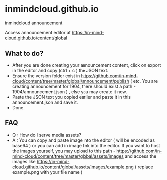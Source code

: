 # inmindcloud.github.io
inmindcloud announcement

Access announcement editor at https://in-mind-cloud.github.io/content/global

## What to do?
- After you are done creating your announcement content, click on export in the editor and copy (ctrl + c ) the JSON text.
- Ensure the version folder exist in https://github.com/in-mind-cloud/content/tree/master/global/announcement/publish ( etc. You are creating announcement for 1904, there should exist a path - 1904/announcement.json ) , else you may create it now.
- Paste the JSON text you copied earlier and paste it in this announcement.json and save it.
- Done.

## FAQ

- Q : How do I serve media assets?
- A : You can copy and paste image into the editor ( will be encoded as base64 ) or you can add in image link into the editor. If you want to host the images yourself, you may upload to this path - https://github.com/in-mind-cloud/content/tree/master/global/assets/images and access the images like https://in-mind-cloud.github.io/content/global/assets/images/example.png ( replace example.png with your file name )
